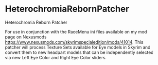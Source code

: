 # HeterochromiaRebornPatcher
Heterochromia Reborn Patcher

For use in conjunction with the RaceMenu ini files available on my mod page on Nexusmods https://www.nexusmods.com/skyrimspecialedition/mods/41014. This patcher will process Texture Sets available for Eye models in Skyrim and convert them to new headpart models that can be independently selected via new Left Eye Color and Right Eye Color sliders.
